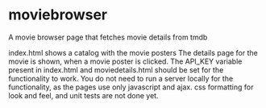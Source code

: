 # moviebrowser
A movie browser page that fetches movie details from tmdb

index.html shows a catalog with the movie posters
The details page for the movie is shown, when a movie poster is clicked. 
The API_KEY variable present in index.html and moviedetails.html should be set for the functionality to work.
You do not need to run a server locally for the functionality, as the pages use only javascript and ajax.
css formatting for look and feel, and unit tests are not done yet. 
